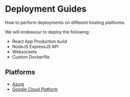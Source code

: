 # Deployment Guides

How to perform deployments on different hosting platforms.

We will endeavour to deploy the following:

* React App Production build
* NodeJS ExpressJS API
* Websockets
* Custom Dockerfile

## Platforms

* [Azure](./azure/README.md)
* [Google Cloud Platform](./google-cloud-platform/README.md)
